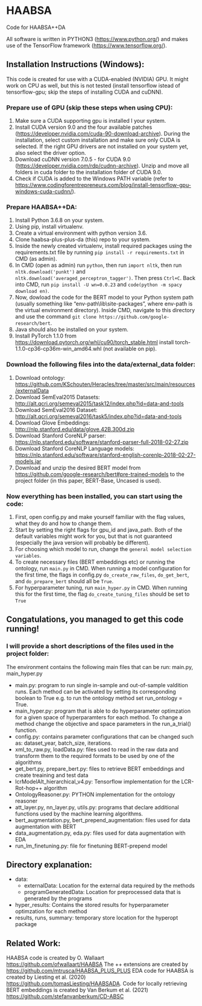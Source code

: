 # HAABSA
Code for HAABSA++DA

All software is written in PYTHON3 (https://www.python.org/) and makes use of the TensorFlow framework (https://www.tensorflow.org/).

## Installation Instructions (Windows):
This code is created for use with a CUDA-enabled (NVIDIA) GPU. It might work on CPU as well, but this is not tested (install tensorflow istead of tensorflow-gpu; skip the steps of installing CUDA and cuDNN).

### Prepare use of GPU (skip these steps when using CPU):
1. Make sure a CUDA supporting gpu is installed I your system.
2. Install CUDA version 9.0 and the four available patches (https://developer.nvidia.com/cuda-90-download-archive). During the installation, select custom installation and make sure only CUDA is selected. If the right GPU drivers are not installed on your system yet, also select the driver option.
3. Download cuDNN version 7.0.5 - for CUDA 9.0 (https://developer.nvidia.com/rdp/cudnn-archive). Unzip and move all folders in cuda folder to the installation folder of CUDA 9.0.
4. Check if CUDA is added to the Windows PATH variable (refer to https://www.codingforentrepreneurs.com/blog/install-tensorflow-gpu-windows-cuda-cudnn/). 

### Prepare HAABSA++DA:
1. Install Python 3.6.8 on your system.
2. Using pip, install virtualenv.
3. Create a virtual environment with python version 3.6.
4. Clone haabsa-plus-plus-da (this) repo to your system. 
5. Inside the newly created virtualenv, install required packages using the requirements.txt file by running `pip install -r requirements.txt` in CMD (as admin).
6. In CMD (open as admin) run `python`, then run `import nltk`, then run `nltk.download('punkt')` and `nltk.download('averaged_perceptron_tagger')`. Then press `Ctrl+C`. Back into CMD, run `pip install -U wn=0.0.23` and `code(python -m spacy download en)`.
7. Now, dowload the code for the BERT model to your Python system path (usually something like “env-path\lib\site-packages”, where env-path is the virtual environment directory). Inside CMD, navigate to this directory and use the command `git clone https://github.com/google-research/bert`.
8. Java should also be installed on your system. 
9. Install PyTorch 1.1.0 from https://download.pytorch.org/whl/cu90/torch_stable.html install torch-1.1.0-cp36-cp36m-win_amd64.whl (not available on pip).

### Download the following files into the data/external_data folder:
1. Download ontology: https://github.com/KSchouten/Heracles/tree/master/src/main/resources/externalData
2. Download SemEval2015 Datasets: http://alt.qcri.org/semeval2015/task12/index.php?id=data-and-tools
3. Download SemEval2016 Dataset: http://alt.qcri.org/semeval2016/task5/index.php?id=data-and-tools
4. Download Glove Embeddings: http://nlp.stanford.edu/data/glove.42B.300d.zip
5. Download Stanford CoreNLP parser: https://nlp.stanford.edu/software/stanford-parser-full-2018-02-27.zip
6. Download Stanford CoreNLP Language models: https://nlp.stanford.edu/software/stanford-english-corenlp-2018-02-27-models.jar
7. Download and unzip the desired BERT model from https://github.com/google-research/bert#pre-trained-models to the project folder (in this paper, BERT-Base, Uncased is used).

### Now everything has been installed, you can start using the code:
1. First, open config.py and make yourself familiar with the flag values, what they do and how to change them.
2. Start by setting the right flags for gpu_id and java_path. Both of the default variables might work for you, but that is not guaranteed (especially the java version will probably be different).
3. For choosing which model to run, change the `general model selection variables`.
4. To create necessary files (BERT embeddings etc) or running the ontology, run `main.py` in CMD. When running a model configuration for the first time, the flags in config.py `do_create_raw_files`, `do_get_bert`, and `do_prepare_bert` should all be `True`. 
5. For hyperparameter tuning, run `main_hyper.py` in CMD. When running this for the first time, the flag `do_create_tuning_files` should be set to `True`

## Congatulations, you managed to get this code running!
### I will provide a short descriptions of the files used in the project folder:
The environment contains the following main files that can be run: main.py, main_hyper.py
- main.py: program to run single in-sample and out-of-sample valdition runs. Each method can be activated by setting its corresponding boolean to True e.g. to run the ontology method set run_ontology = True.
- main_hyper.py: program that is able to do hyperparameter optimzation for a given space of hyperparamters for each method. To change a method change the objective and space parameters in the run_a_trial() function.
- config.py: contains parameter configurations that can be changed such as: dataset_year, batch_size, iterations.
- xml_to_raw.py, loadData.py: files used to read in the raw data and transform them to the required formats to be used by one of the algorithms
- get_bert.py, prepare_bert.py: files to retrieve BERT embeddings and create treaining and test data
- lcrModelAlt_hierarchical_v4.py: Tensorflow implementation for the LCR-Rot-hop++ algorithm
- OntologyReasoner.py: PYTHON implementation for the ontology reasoner
- att_layer.py, nn_layer.py, utils.py: programs that declare additional functions used by the machine learning algorithms.
- bert_augmentation.py, bert_prepend_augmentation: files used for data augmentation with BERT
- data_augmentation.py, eda.py: files used for data augmentation with EDA
- run_lm_finetuning.py: file for finetuning BERT-prepend model

## Directory explanation:
- data:
	- externalData: Location for the external data required by the methods
	- programGeneratedData: Location for preprocessed data that is generated by the programs
- hyper_results: Contains the stored results for hyperparameter optimzation for each method
- results, runs, summary: temporary store location for the hyperopt package

## Related Work: ##
HAABSA code is created by O. Wallaart https://github.com/ofwallaart/HAABSA
The ++ extensions are created by https://github.com/mtrusca/HAABSA_PLUS_PLUS
EDA code for HAABSA is created by Liesting et al. (2020) https://github.com/tomasLiesting/HAABSADA.
Code for locally retrieving BERT embeddings is created by Van Berkum et al. (2021) https://github.com/stefanvanberkum/CD-ABSC

